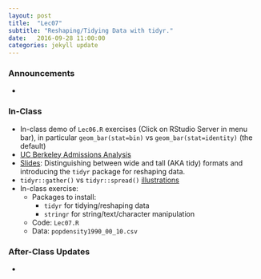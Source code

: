```yaml
---
layout: post
title:  "Lec07"
subtitle: "Reshaping/Tidying Data with tidyr."
date:   2016-09-28 11:00:00
categories: jekyll update
---
```




### Announcements

*

### In-Class

* In-class demo of `Lec06.R` exercises (Click on RStudio Server in menu bar), in particular `geom_bar(stat=bin)` vs `geom_bar(stat=identity)` (the default)
* <a href =
"https://github.com/2016-09-Middlebury-Data-Science/Topics/raw/master/Lec07%20Tidy%20Data%20with%20tidyr/UCB.pdf"
target = "_blank">UC Berkeley Admissions Analysis</a>
* <a href =
"http://htmlpreview.github.io/?https://raw.githubusercontent.com/2016-09-Middlebury-Data-Science/Topics/master/Lec07%20Tidy%20Data%20with%20tidyr/Lec07.html"
target = "_blank">Slides</a>: Distinguishing between wide and tall (AKA tidy)
formats and introducing the `tidyr` package for reshaping data.
* `tidyr::gather()` vs `tidyr::spread()` <a href =
"https://github.com/2016-09-Middlebury-Data-Science/Topics/raw/master/Lec07%20Tidy%20Data%20with%20tidyr/DataWranglingWithR.pdf"
target = "_blank">illustrations</a>
* In-class exercise:
    + Packages to install:
        + `tidyr` for tidying/reshaping data
        + `stringr` for string/text/character manipulation
    + Code: `Lec07.R`
    + Data: `popdensity1990_00_10.csv`


### After-Class Updates

* 

